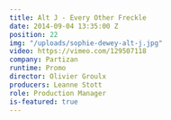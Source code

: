 ```yaml
---
title: Alt J - Every Other Freckle
date: 2014-09-04 13:35:00 Z
position: 22
img: "/uploads/sophie-dewey-alt-j.jpg"
video: https://vimeo.com/129507118
company: Partizan
runtime: Promo
director: Olivier Groulx
producers: Leanne Stott
role: Production Manager
is-featured: true
---
```


